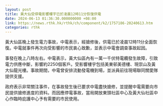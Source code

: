 ```yaml
---
layout: post
title: 黃大仙受停電影響樓宇已於凌晨12時11分恢復供電
date: 2024-06-13 01:36:30.000000000 +08:00
link: https://news.rthk.hk/rthk/ch/component/k2/1757186-20240613.htm
categories: rthk
---
```


黃大仙區晚上發生電力事故，中電表示，經搶修後，供電已於凌晨12時11分全面恢復。中電就事件再次向受影響的市民衷心致歉，並表示中電會調查事故起因。

事發在晚上八時左右。中電表示，黃大仙區內有一萬一千伏特電纜發生故障，引致電力供應中斷，影響約2250個客戶。受影響樓宇包括美東邨美德樓、現崇山及黃大仙龍光樓。事故期間，中電曾安排流動發電機到場，並派員前往現場聯同關愛隊提供支援。

政府表示非常關注事件，在事故發生後已要求中電盡快搶修，並提醒中電需要向市民提供搶修進度的資料。而因應停電事故，當局開放東頭社區中心及黃大仙社區中心作臨時庇護中心予有需要的市民使用。
